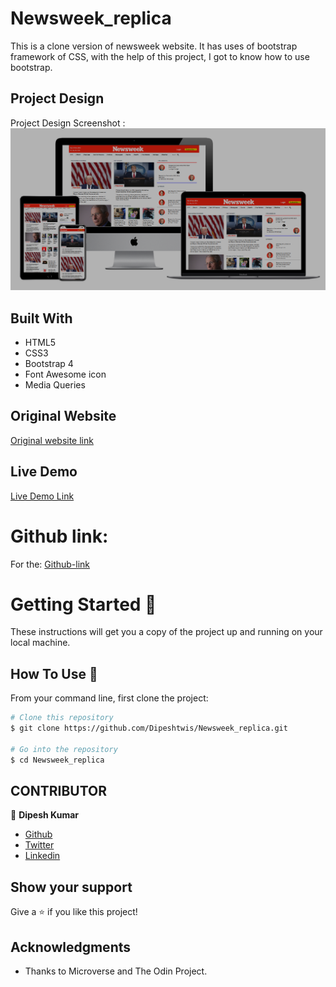 # Newsweek_replica
This is a clone version of newsweek website. It has uses of bootstrap framework of CSS, with the help of this project, I got to know how to use bootstrap.

## Project Design

Project Design Screenshot : ![Project Design](assets/img/Screenshot.png)

## Built With

- HTML5
- CSS3
- Bootstrap 4
- Font Awesome icon
- Media Queries

## Original Website

[Original website link](https://www.newsweek.com/)

## Live Demo

[Live Demo Link](https://raw.githack.com/Dipeshtwis/Newsweek_replica/feature-newsweek-replica/index.html)


# Github link:

For the: [Github-link](https://github.com/Dipeshtwis/Newsweek_replica/tree/feature-newsweek-replica)

# Getting Started 🚀

These instructions will get you a copy of the project up and running on your local machine.

## How To Use 🔧

From your command line, first clone the project:

```bash
# Clone this repository
$ git clone https://github.com/Dipeshtwis/Newsweek_replica.git

# Go into the repository
$ cd Newsweek_replica

```

## CONTRIBUTOR

👤 **Dipesh Kumar**

- [Github](@Dipeshtwis)
- [Twitter](@97deepeshkumar)
- [Linkedin](https://www.linkedin.com/in/dipesh-kumar-b6ab88134/)


## Show your support

Give a ⭐️ if you like this project!

## Acknowledgments

- Thanks to Microverse and The Odin Project.

